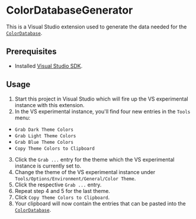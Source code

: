 ﻿# ColorDatabaseGenerator

This is a Visual Studio extension used to generate the data needed for the [`ColorDatabase`](../EnvironmentColorsFinder/ColorDatabase.cs).

## Prerequisites

* Installed [Visual Studio SDK](https://docs.microsoft.com/en-us/visualstudio/extensibility/installing-the-visual-studio-sdk?view=vs-2019).

## Usage

1. Start this project in Visual Studio which will fire up the VS experimental instance with this extension.
2. In the VS experimental instance, you'll find four new entries in the `Tools` menu:
  * `Grab Dark Theme Colors`
  * `Grab Light Theme Colors`
  * `Grab Blue Theme Colors`
  * `Copy Theme Colors to Clipboard`
3. Click the `Grab ...` entry for the theme which the VS experimental instance is currently set to.
4. Change the theme of the VS experimental instance under `Tools/Options/Environment/General/Color Theme`.
5. Click the respective `Grab ...` entry.
6. Repeat step 4 and 5 for the last theme.
7. Click `Copy Theme Colors to Clipboard`.
8. Your clipboard will now contain the entries that can be pasted into the [`ColorDatabase`](../EnvironmentColorsFinder/ColorDatabase.cs).
